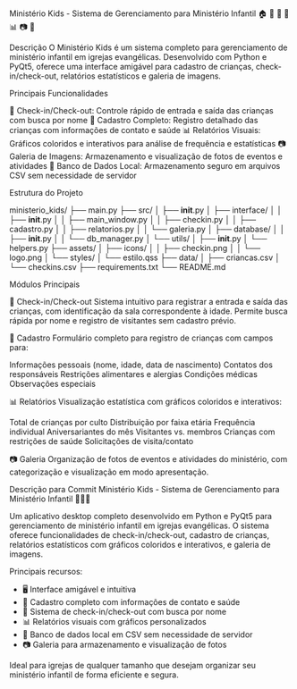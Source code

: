 Ministério Kids - Sistema de Gerenciamento para Ministério Infantil
🏠 🧒 👦 👧 📊 📷 🔄

Descrição
O Ministério Kids é um sistema completo para gerenciamento de ministério infantil em igrejas evangélicas. Desenvolvido com Python e PyQt5, oferece uma interface amigável para cadastro de crianças, check-in/check-out, relatórios estatísticos e galeria de imagens.

Principais Funcionalidades

🔄 Check-in/Check-out: Controle rápido de entrada e saída das crianças com busca por nome
📝 Cadastro Completo: Registro detalhado das crianças com informações de contato e saúde
📊 Relatórios Visuais: Gráficos coloridos e interativos para análise de frequência e estatísticas
📷 Galeria de Imagens: Armazenamento e visualização de fotos de eventos e atividades
💾 Banco de Dados Local: Armazenamento seguro em arquivos CSV sem necessidade de servidor

Estrutura do Projeto

ministerio_kids/
├── main.py
├── src/
│   ├── __init__.py
│   ├── interface/
│   │   ├── __init__.py
│   │   ├── main_window.py
│   │   ├── checkin.py
│   │   ├── cadastro.py
│   │   ├── relatorios.py
│   │   └── galeria.py
│   ├── database/
│   │   ├── __init__.py
│   │   └── db_manager.py
│   └── utils/
│       ├── __init__.py
│       └── helpers.py
├── assets/
│   ├── icons/
│   │   ├── checkin.png
│   │   └── logo.png
│   └── styles/
│       └── estilo.qss
├── data/
│   ├── criancas.csv
│   └── checkins.csv
├── requirements.txt
└── README.md

Módulos Principais

🔄 Check-in/Check-out
Sistema intuitivo para registrar a entrada e saída das crianças, com identificação da sala correspondente à idade. Permite busca rápida por nome e registro de visitantes sem cadastro prévio.

📝 Cadastro
Formulário completo para registro de crianças com campos para:

Informações pessoais (nome, idade, data de nascimento)
Contatos dos responsáveis
Restrições alimentares e alergias
Condições médicas
Observações especiais

📊 Relatórios
Visualização estatística com gráficos coloridos e interativos:

Total de crianças por culto
Distribuição por faixa etária
Frequência individual
Aniversariantes do mês
Visitantes vs. membros
Crianças com restrições de saúde
Solicitações de visita/contato

📷 Galeria
Organização de fotos de eventos e atividades do ministério, com categorização e visualização em modo apresentação.

Descrição para Commit
Ministério Kids - Sistema de Gerenciamento para Ministério Infantil 🧒👦👧

Um aplicativo desktop completo desenvolvido em Python e PyQt5 para gerenciamento 
de ministério infantil em igrejas evangélicas. O sistema oferece funcionalidades 
de check-in/check-out, cadastro de crianças, relatórios estatísticos com gráficos 
coloridos e interativos, e galeria de imagens.

Principais recursos:
- 🖥️ Interface amigável e intuitiva
- 📝 Cadastro completo com informações de contato e saúde
- 🔄 Sistema de check-in/check-out com busca por nome
- 📊 Relatórios visuais com gráficos personalizados
- 💾 Banco de dados local em CSV sem necessidade de servidor
- 📷 Galeria para armazenamento e visualização de fotos

Ideal para igrejas de qualquer tamanho que desejam organizar seu ministério infantil
de forma eficiente e segura.
